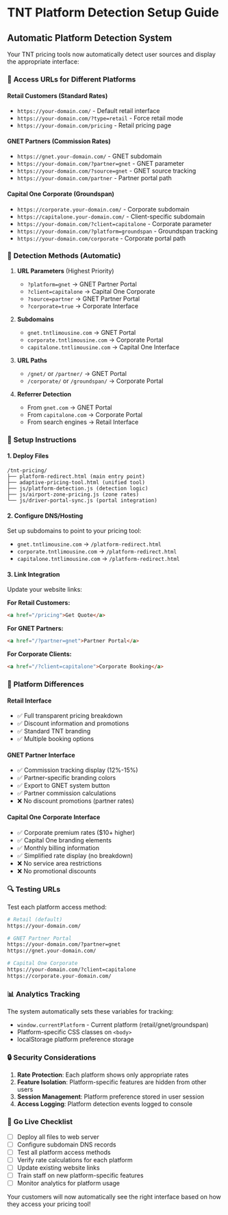 # TNT Platform Detection Setup Guide

## Automatic Platform Detection System

Your TNT pricing tools now automatically detect user sources and display the appropriate interface:

### 🎯 **Access URLs for Different Platforms**

#### **Retail Customers (Standard Rates)**
- `https://your-domain.com/` - Default retail interface
- `https://your-domain.com/?type=retail` - Force retail mode
- `https://your-domain.com/pricing` - Retail pricing page

#### **GNET Partners (Commission Rates)**
- `https://gnet.your-domain.com/` - GNET subdomain
- `https://your-domain.com/?partner=gnet` - GNET parameter
- `https://your-domain.com/?source=gnet` - GNET source tracking
- `https://your-domain.com/partner` - Partner portal path

#### **Capital One Corporate (Groundspan)**
- `https://corporate.your-domain.com/` - Corporate subdomain  
- `https://capitalone.your-domain.com/` - Client-specific subdomain
- `https://your-domain.com/?client=capitalone` - Corporate parameter
- `https://your-domain.com/?platform=groundspan` - Groundspan tracking
- `https://your-domain.com/corporate` - Corporate portal path

### 📱 **Detection Methods (Automatic)**

1. **URL Parameters** (Highest Priority)
   - `?platform=gnet` → GNET Partner Portal
   - `?client=capitalone` → Capital One Corporate
   - `?source=partner` → GNET Partner Portal
   - `?corporate=true` → Corporate Interface

2. **Subdomains**
   - `gnet.tntlimousine.com` → GNET Portal
   - `corporate.tntlimousine.com` → Corporate Portal
   - `capitalone.tntlimousine.com` → Capital One Interface

3. **URL Paths**
   - `/gnet/` or `/partner/` → GNET Portal
   - `/corporate/` or `/groundspan/` → Corporate Portal

4. **Referrer Detection**
   - From `gnet.com` → GNET Portal
   - From `capitalone.com` → Corporate Portal
   - From search engines → Retail Interface

### 🔧 **Setup Instructions**

#### **1. Deploy Files**
```
/tnt-pricing/
├── platform-redirect.html (main entry point)
├── adaptive-pricing-tool.html (unified tool)
├── js/platform-detection.js (detection logic)
├── js/airport-zone-pricing.js (zone rates)
└── js/driver-portal-sync.js (portal integration)
```

#### **2. Configure DNS/Hosting**
Set up subdomains to point to your pricing tool:
- `gnet.tntlimousine.com` → `/platform-redirect.html`
- `corporate.tntlimousine.com` → `/platform-redirect.html`
- `capitalone.tntlimousine.com` → `/platform-redirect.html`

#### **3. Link Integration**
Update your website links:

**For Retail Customers:**
```html
<a href="/pricing">Get Quote</a>
```

**For GNET Partners:**
```html  
<a href="/?partner=gnet">Partner Portal</a>
```

**For Corporate Clients:**
```html
<a href="/?client=capitalone">Corporate Booking</a>
```

### 🎨 **Platform Differences**

#### **Retail Interface**
- ✅ Full transparent pricing breakdown
- ✅ Discount information and promotions
- ✅ Standard TNT branding
- ✅ Multiple booking options

#### **GNET Partner Interface**  
- ✅ Commission tracking display (12%-15%)
- ✅ Partner-specific branding colors
- ✅ Export to GNET system button
- ✅ Partner commission calculations
- ❌ No discount promotions (partner rates)

#### **Capital One Corporate Interface**
- ✅ Corporate premium rates ($10+ higher)
- ✅ Capital One branding elements  
- ✅ Monthly billing information
- ✅ Simplified rate display (no breakdown)
- ❌ No service area restrictions
- ❌ No promotional discounts

### 🔍 **Testing URLs**

Test each platform access method:

```bash
# Retail (default)
https://your-domain.com/

# GNET Partner Portal
https://your-domain.com/?partner=gnet
https://gnet.your-domain.com/

# Capital One Corporate
https://your-domain.com/?client=capitalone  
https://corporate.your-domain.com/
```

### 📊 **Analytics Tracking**

The system automatically sets these variables for tracking:
- `window.currentPlatform` - Current platform (retail/gnet/groundspan)
- Platform-specific CSS classes on `<body>`
- localStorage platform preference storage

### 🔒 **Security Considerations**

1. **Rate Protection**: Each platform shows only appropriate rates
2. **Feature Isolation**: Platform-specific features are hidden from other users
3. **Session Management**: Platform preference stored in user session
4. **Access Logging**: Platform detection events logged to console

### 🚀 **Go Live Checklist**

- [ ] Deploy all files to web server
- [ ] Configure subdomain DNS records
- [ ] Test all platform access methods
- [ ] Verify rate calculations for each platform
- [ ] Update existing website links
- [ ] Train staff on new platform-specific features
- [ ] Monitor analytics for platform usage

Your customers will now automatically see the right interface based on how they access your pricing tool!